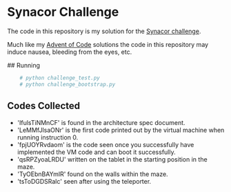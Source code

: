 # Synacor Challenge

The code in this repository is my solution for the [Synacor challenge](https://challenge.synacor.com/).

Much like my [Advent of Code](https://github.com/rvaughan/AdventOfCode2017) solutions
the code in this repository may induce nausea, bleeding from the eyes, etc.

## Running

```bash
    # python challenge_test.py
    # python challenge_bootstrap.py
```

## Codes Collected

  * 'IfulsTiNMnCF' is found in the architecture spec document.
  * 'LeMMfJlsaONr' is the first code printed out by the virtual machine when running instruction 0.
  * 'fpjUOYRvdaom' is the code seen once you successfully have implemented the VM code and can boot it successfully.
  * 'qsRPZyoaLRDU' written on the tablet in the starting position in the maze.
  * 'TyOEbnBAYmlR' found on the walls within the maze.
  * 'tsToDGDSRalc' seen after using the teleporter.
